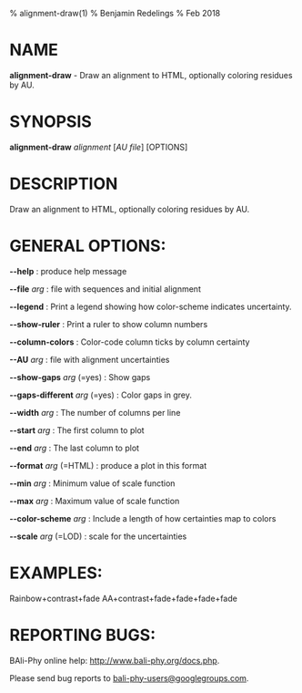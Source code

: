 % alignment-draw(1)
% Benjamin Redelings
% Feb 2018

# NAME

**alignment-draw** - Draw an alignment to HTML, optionally coloring residues by AU.

# SYNOPSIS

**alignment-draw** _alignment_ [_AU file_] [OPTIONS]

# DESCRIPTION

Draw an alignment to HTML, optionally coloring residues by AU.

# GENERAL OPTIONS:
**--help**
: produce help message

**--file** _arg_
: file with sequences and initial alignment

**--legend**
: Print a legend showing how color-scheme indicates uncertainty.

**--show-ruler**
: Print a ruler to show column numbers

**--column-colors**
: Color-code column ticks by column certainty

**--AU** _arg_
: file with alignment uncertainties

**--show-gaps** _arg_ (=yes)
: Show gaps

**--gaps-different** _arg_ (=yes)
: Color gaps in grey.

**--width** _arg_
: The number of columns per line

**--start** _arg_
: The first column to plot

**--end** _arg_
: The last column to plot

**--format** _arg_ (=HTML)
: produce a plot in this format

**--min** _arg_
: Minimum value of scale function

**--max** _arg_
: Maximum value of scale function

**--color-scheme** _arg_
: Include a length of how certainties map to colors

**--scale** _arg_ (=LOD)
: scale for the uncertainties


# EXAMPLES:
 Rainbow+contrast+fade
AA+contrast+fade+fade+fade+fade

# REPORTING BUGS:
 BAli-Phy online help: <http://www.bali-phy.org/docs.php>.

Please send bug reports to <bali-phy-users@googlegroups.com>.

